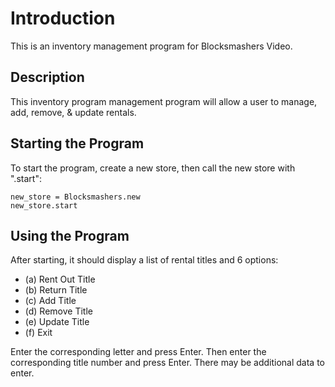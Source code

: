 # Introduction
This is an inventory management program for Blocksmashers Video.

## Description
This inventory program management program will allow a user to manage, add, remove, & update rentals.

## Starting the Program
To start the program, create a new store, then call the new store with ".start":
```
new_store = Blocksmashers.new
new_store.start
```

## Using the Program
After starting, it should display a list of rental titles and 6 options:

- (a) Rent Out Title
- (b) Return Title
- (c) Add Title
- (d) Remove Title
- (e) Update Title
- (f) Exit

Enter the corresponding letter and press Enter. Then enter the corresponding title number and press Enter. There may be additional data to enter.
